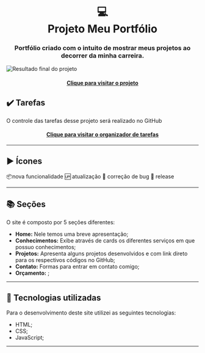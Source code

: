 <h1 align="center">
  💻<br>Projeto Meu Portfólio
</h1>

<h3 align="center">
  Portfólio criado com o intuito de mostrar meus projetos ao decorrer da minha carreira.
</h3>

![Resultado final do projeto](assets/imagens/Tela-Portifólio.jpeg)

<h4 align="center"><a href="https://georgehcss.github.io/Projeto-Site-Portifolio/">Clique para visitar o projeto</a></h4>

## ✔️ Tarefas
O controle das tarefas desse projeto será realizado no GitHub

<h4 align="center"><a href="https://github.com/GeorgeHCSS/Projeto-Site-Portifolio/projects/1">Clique para visitar o organizador de tarefas</a></h4>

---

## ▶️ Ícones

:package:nova funcionalidade
:up: atualização
:bug: correção de bug
:checkered_flag: release

---

## 📚 Seções
O site é composto por 5 seções diferentes:

- **Home:** Nele temos uma breve apresentação;
- **Conhecimentos:** Exibe através de cards os diferentes serviços em que possuo conhecimentos;
- **Projetos:** Apresenta alguns projetos desenvolvidos e com link direto para os respectivos códigos no GitHub;
- **Contato:** Formas para entrar em contato comigo;
- **Orçamento:** ;

---

## 💼 Tecnologias utilizadas
Para o desenvolvimento deste site utilizei as seguintes tecnologias:

- HTML;
- CSS;
- JavaScript;


---

